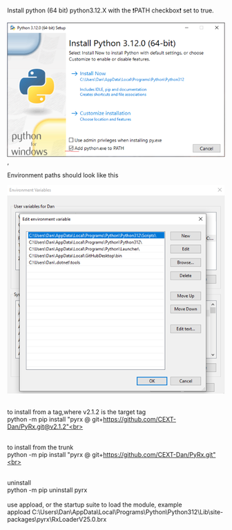 Install python (64 bit) python3.12.X with the :exclamation:PATH checkbox:exclamation: set to true.

![Python install](https://github.com/CEXT-Dan/PyRx/blob/main/GitResources/images/pyinstall.png), 

Environment paths should look like this

![Environment](https://github.com/CEXT-Dan/PyRx/blob/main/GitResources/images/env.png)


<br>to install from a tag,where v2.1.2 is the target tag<br>
python -m pip install "pyrx @ git+https://github.com/CEXT-Dan/PyRx.git@v2.1.2"<br>

<br>to install from the trunk<br>
python -m pip install "pyrx @ git+https://github.com/CEXT-Dan/PyRx.git"<br>

<br>uninstall<br>
python -m pip uninstall pyrx<br>
<br>
use appload, or the startup suite to load the module, example<br>
appload C:\Users\Dan\AppData\Local\Programs\Python\Python312\Lib\site-packages\pyrx\RxLoaderV25.0.brx
